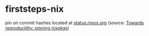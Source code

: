 # firststeps-nix

pin on commit hashes located at [status.nixos.org](status.nixos.org) (source: [Towards reproduciility: pinning nixpkgs](https://nix.dev/tutorials/first-steps/towards-reproducibility-pinning-nixpkgs))

